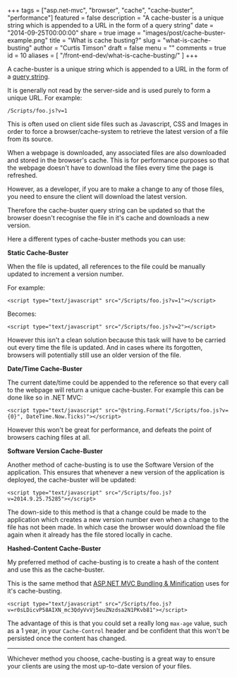 +++
tags = ["asp.net-mvc", "browser", "cache", "cache-buster", "performance"]
featured = false
description = "A cache-buster is a unique string which is appended to a URL in the form of a query string"
date = "2014-09-25T00:00:00"
share = true
image = "images/post/cache-buster-example.png"
title = "What is cache busting?"
slug = "what-is-cache-busting"
author = "Curtis Timson"
draft = false
menu = ""
comments = true
id = 10
aliases = [
    "/front-end-dev/what-is-cache-busting/"
]
+++

A cache-buster is a unique string which is appended to a URL in the form of a [query string][1].

It is generally not read by the server-side and is used purely to form a unique URL. For example:

    /Scripts/foo.js?v=1

This is often used on client side files such as Javascript, CSS and Images in order to force a browser/cache-system to retrieve the latest version of a file from its source.

When a webpage is downloaded, any associated files are also downloaded and stored in the browser's cache. This is for performance purposes so that the webpage doesn't have to download the files every time the page is refreshed.

However, as a developer, if you are to make a change to any of those files, you need to ensure the client will download the latest version.

Therefore the cache-buster query string can be updated so that the browser doesn't recognise the file in it's cache and downloads a new version.

Here a different types of cache-buster methods you can use:


<strong>Static Cache-Buster</strong>

When the file is updated, all references to the file could be manually updated to increment a version number.

For example:

    <script type="text/javascript" src="/Scripts/foo.js?v=1"></script>

Becomes:

    <script type="text/javascript" src="/Scripts/foo.js?v=2"></script>

However this isn't a clean solution because this task will have to be carried out every time the file is updated. And in cases where its forgotten, browsers will potentially still use an older version of the file.

<strong>Date/Time Cache-Buster</strong>

The current date/time could be appended to the reference so that every call to the webpage will return a unique cache-buster. For example this can be done like so in .NET MVC:

    <script type="text/javascript" src="@string.Format("/Scripts/foo.js?v={0}", DateTime.Now.Ticks)"></script>

However this won't be great for performance, and defeats the point of browsers caching files at all.


<strong>Software Version Cache-Buster</strong>

Another method of cache-busting is to use the Software Version of the application. This ensures that whenever a new version of the application is deployed, the cache-buster will be updated:

    <script type="text/javascript" src="/Scripts/foo.js?v=2014.9.25.75285"></script>

The down-side to this method is that a change could be made to the application which creates a new version number  even when a change to the file has not been made. In which case the browser would download the file again when it already has the file stored locally in cache.


<strong id="_hashed">Hashed-Content Cache-Buster</strong>

My preferred method of cache-busting is to create a hash of the content and use this as the cache-buster.

This is the same method that [ASP.NET MVC Bundling & Minification][2] uses for it's cache-busting.

    <script type="text/javascript" src="/Scripts/foo.js?v=r0sLDicvP58AIXN_mc3QdyVvVj5euZNzdsa2N1PKvb81"></script>

The advantage of this is that you could set a really long `max-age` value, such as a 1 year, in your `Cache-Control` header and be confident that this won't be persisted once the content has changed.

----------


Whichever method you choose, cache-busting is a great way to ensure your clients are using the most up-to-date version of your files.


  [1]: http://en.wikipedia.org/wiki/Query_string
  [2]: http://www.asp.net/mvc/tutorials/mvc-4/bundling-and-minification
